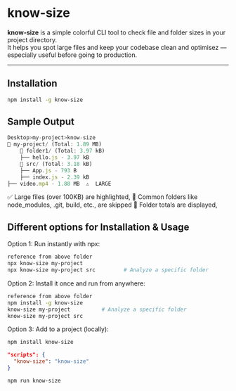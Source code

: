 # know-size

**know-size** is a simple colorful CLI tool to check file and folder sizes in your project directory.  
It helps you spot large files and keep your codebase clean and optimisez — especially useful before going to production.

---

## Installation

```bash
npm install -g know-size
```

## Sample Output

```js
Desktop>my-project>know-size 
📁 my-project/ (Total: 1.89 MB)
    📁 folder1/ (Total: 3.97 kB)
    ├── hello.js - 3.97 kB
    📁 src/ (Total: 3.18 kB)
    ├── App.js - 793 B
    ├── index.js - 2.39 kB
├── video.mp4 - 1.88 MB  ⚠️  LARGE
```

✅ Large files (over 100KB) are highlighted,
🚫 Common folders like node_modules, .git, build, etc., are skipped
📁 Folder totals are displayed,

## Different options for Installation & Usage

Option 1: Run instantly with npx:

```bash
reference from above folder
npx know-size my-project         
npx know-size my-project src         # Analyze a specific folder
```

Option 2: Install it once and run from anywhere:

```bash
reference from above folder
npm install -g know-size      
know-size my-project          # Analyze a specific folder
know-size my-project src  
```

Option 3: Add to a project (locally):

```bash
npm install know-size
```

```json
"scripts": {
  "know-size": "know-size"
}
```

```bash
npm run know-size 
```


